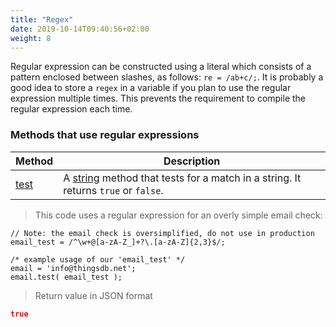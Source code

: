 ```yaml
---
title: "Regex"
date: 2019-10-14T09:40:56+02:00
weight: 8
---
```


Regular expression can be constructed using a literal which consists of a pattern enclosed between slashes, as follows: `re = /ab+c/;`.
It is probably a good idea to store a `regex` in a variable if you plan to use the regular expression multiple times. This prevents the
requirement to compile the regular expression each time.

### Methods that use regular expressions
Method | Description
------ | -----------
[test](../../collection-api/test) | A [string](../../data-types/string-raw) method that tests for a match in a string. It returns `true` or `false`.

> This code uses a regular expression for an overly simple email check:

```
// Note: the email check is oversimplified, do not use in production
email_test = /^\w+@[a-zA-Z_]+?\.[a-zA-Z]{2,3}$/;

/* example usage of our 'email_test' */
email = 'info@thingsdb.net';
email.test( email_test );
```

> Return value in JSON format

```json
true
```